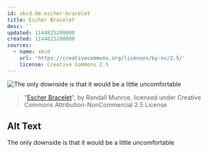 ```yaml
---
id: xkcd.88-escher-bracelet
title: Escher Bracelet
desc: ''
updated: 1144825200000
created: 1144825200000
sources:
  - name: xkcd
    url: 'https://creativecommons.org/licenses/by-nc/2.5/'
    license: Creative Commons 2.5
---
```

![The only downside is that it would be a little uncomfortable](https://imgs.xkcd.com/comics/escher_wristband.jpg)
> "[Escher Bracelet](https://xkcd.com/88/)", by Randall Munroe, licensed under Creative Commons Attribution-NonCommercial 2.5 License

## Alt Text
The only downside is that it would be a little uncomfortable
